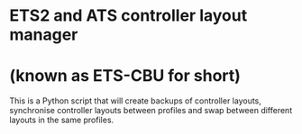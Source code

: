# ETS2 and ATS controller layout manager
# (known as ETS-CBU for short)
This is a Python script that will create backups of controller layouts, synchronise controller layouts between profiles and swap between different layouts in the same profiles.
